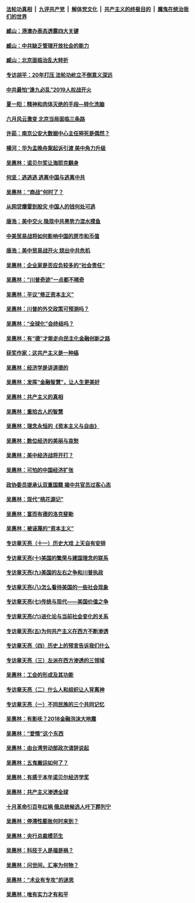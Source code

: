 ####  [法轮功真相](../../../../basic/blob/master/README.md?t=08181826) &nbsp;|&nbsp; [九评共产党](../../../../9ping.md/blob/master/README.md?t=08181826) &nbsp;|&nbsp; [解体党文化](../../../../jtdwh.md/blob/master/README.md?t=08181826)  &nbsp;|&nbsp; [共产主义的终极目的](../../../../gczydzjmd.md/blob/master/README.md?t=08181826) &nbsp;|&nbsp; [魔鬼在统治我们的世界](../../../../mgztzwmdsj.md/blob/master/README.md?t=08181826) 

#### [臧山：港澳办表态透露四大关键](../pages/nsc423/n11421628.md?t=08181826) 

#### [臧山：中共缺乏管理开放社会的能力](../pages/nsc423/n11407457.md?t=08181826) 

#### [臧山：北京面临治乱大转折](../pages/nsc423/n11406895.md?t=08181826) 

#### [专访胡平：20年打压 法轮功屹立不倒意义深远](../pages/nsc423/n11398800.md?t=08181826) 

#### [中共最怕“逢九必乱”2019人权战开火](../pages/nsc423/n11385248.md?t=08181826) 

#### [夏一阳：精神和肉体灭绝的手段—转化洗脑](../pages/nsc423/n11368250.md?t=08181826) 

#### [六月风云激变 北京当局面临三条路](../pages/nsc423/n11313668.md?t=08181826) 

#### [许茹：南京公安大数据中心主任猝死是偶然？](../pages/nsc423/n11064744.md?t=08181826) 

#### [横河：华为孟晚舟案起诉引渡 美中角力升级](../pages/nsc423/n11027230.md?t=08181826) 

#### [吴惠林：诺贝尔奖让海耶克翻身](../pages/nsc423/n10890049.md?t=08181826) 

#### [何坚：逃逃逃 逃离中国与逃离中共](../pages/nsc423/n10592891.md?t=08181826) 

#### [吴惠林：“商战”何时了？](../pages/nsc423/n10573558.md?t=08181826) 

#### [从网贷爆雷到股灾 中国人的钱何处可逃](../pages/nsc423/n10572800.md?t=08181826) 

#### [唐浩：美中交火 隐现中共黑势力混水摸鱼](../pages/nsc423/n10544040.md?t=08181826) 

#### [中美贸易战将如何影响中国的房市和币值](../pages/nsc423/n10543697.md?t=08181826) 

#### [唐浩：美中贸易战开火 烧出中共危机](../pages/nsc423/n10540126.md?t=08181826) 

#### [吴惠林：企业家是否应负较多的“社会责任”](../pages/nsc423/n10535022.md?t=08181826) 

#### [吴惠林：“川普奇迹”一点都不稀奇](../pages/nsc423/n10512808.md?t=08181826) 

#### [吴惠林：平议“修正资本主义”](../pages/nsc423/n10495724.md?t=08181826) 

#### [吴惠林：川普的外交政策可预测吗？](../pages/nsc423/n10462387.md?t=08181826) 

#### [吴惠林：“全球化”会终结吗？](../pages/nsc423/n10452838.md?t=08181826) 

#### [吴惠林：有“德”才能走向民主化金融创新之路](../pages/nsc423/n10432292.md?t=08181826) 

#### [获奖作家：这共产主义是一种癌](../pages/nsc423/n10431541.md?t=08181826) 

#### [吴惠林：经济学是讲道德的](../pages/nsc423/n10398014.md?t=08181826) 

#### [吴惠林：发挥“金融智慧”，让人生更美好](../pages/nsc423/n10375019.md?t=08181826) 

#### [吴惠林：共产主义的真相](../pages/nsc423/n10351394.md?t=08181826) 

#### [吴惠林：重拾古人的智慧](../pages/nsc423/n10337691.md?t=08181826) 

#### [吴惠林：理念永恒的《资本主义与自由》](../pages/nsc423/n10316274.md?t=08181826) 

#### [吴惠林：数位经济的美丽与哀愁](../pages/nsc423/n10292946.md?t=08181826) 

#### [吴惠林：美中经济战将开打？](../pages/nsc423/n10258825.md?t=08181826) 

#### [吴惠林：可怕的中国经济扩张](../pages/nsc423/n10219147.md?t=08181826) 

#### [政协委员提承认双重国籍 揭中共官员过客心态](../pages/nsc423/n10208809.md?t=08181826) 

#### [吴惠林：现代“桃花源记”](../pages/nsc423/n10185234.md?t=08181826) 

#### [吴惠林：富而有德的洛克斐勒](../pages/nsc423/n10142264.md?t=08181826) 

#### [吴惠林：被诬蔑的“资本主义”](../pages/nsc423/n10124816.md?t=08181826) 

#### [专访章天亮（十一）历史大戏 上天自有安排](../pages/nsc423/n10094905.md?t=08181826) 

#### [专访章天亮(十)美国的繁荣与建国理念的联系](../pages/nsc423/n10094899.md?t=08181826) 

#### [专访章天亮(九)美国的左右之争和川普执政](../pages/nsc423/n10094889.md?t=08181826) 

#### [专访章天亮(八)怎么看待美国的一些社会现象](../pages/nsc423/n10094857.md?t=08181826) 

#### [专访章天亮(七)传统与现代——美国价值之争](../pages/nsc423/n10093140.md?t=08181826) 

#### [专访章天亮(六)进化论与当前社会变化的关系](../pages/nsc423/n10092036.md?t=08181826) 

#### [专访章天亮(五)为何共产主义在西方不断渗透](../pages/nsc423/n10083620.md?t=08181826) 

#### [专访章天亮（四）历史上的预言告诉我们什么](../pages/nsc423/n10083606.md?t=08181826) 

#### [专访章天亮（三）左派在西方渗透的三领域](../pages/nsc423/n10081115.md?t=08181826) 

#### [吴惠林：工会的形成及其功能](../pages/nsc423/n10080633.md?t=08181826) 

#### [专访章天亮（二）什么人和组织让人背离神](../pages/nsc423/n10076637.md?t=08181826) 

#### [专访章天亮（一）不同民族的三个共同记忆](../pages/nsc423/n10074188.md?t=08181826) 

#### [吴惠林：有影呒？2018金融泡沫大地震](../pages/nsc423/n10040534.md?t=08181826) 

#### [吴惠林：“爱情”这个东西](../pages/nsc423/n10019423.md?t=08181826) 

#### [吴惠林：由台湾劳动部政次请辞说起](../pages/nsc423/n9979679.md?t=08181826) 

#### [吴惠林：五鬼搬运如何了？](../pages/nsc423/n9925338.md?t=08181826) 

#### [吴惠林：有感于本年诺贝尔经济学奖](../pages/nsc423/n9871883.md?t=08181826) 

#### [吴惠林：共产主义渗透全球](../pages/nsc423/n9812748.md?t=08181826) 

#### [十月革命引百年红祸 俄总统候选人吁下葬列宁](../pages/nsc423/n9810182.md?t=08181826) 

#### [吴惠林：停滞性膨胀何时来到？](../pages/nsc423/n9764136.md?t=08181826) 

#### [吴惠林：央行总裁模范生](../pages/nsc423/n9728134.md?t=08181826) 

#### [吴惠林：科技于人是福是祸？](../pages/nsc423/n9672982.md?t=08181826) 

#### [吴惠林：问世间，汇率为何物？](../pages/nsc423/n9621788.md?t=08181826) 

#### [吴惠林：“术业有专攻”的迷思](../pages/nsc423/n9580363.md?t=08181826) 

#### [吴惠林：唯有实力才有和平](../pages/nsc423/n9529599.md?t=08181826) 

